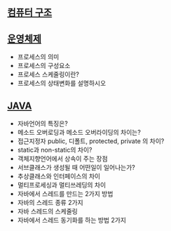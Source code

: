 ## [컴퓨터 구조](/컴퓨터-구조.md#컴퓨터-구조)



## [운영체제](./operating_system.md#운영체제)

- 프로세스의 의미
- 프로세스의 구성요소
- 프로세스 스케줄링이란?
- 프로세스의 상태변화를 설명하시오

## [JAVA](./java.md#java)

- 자바언어의 특징은?
- 메소드 오버로딩과 메소드 오버라이딩의 차이는?
- 접근지정자 public, 디폴트, protected, private 의 차이?
- static과 non-static의 차이?
- 객체지향언어에서 상속이 주는 장점
- 서브클래스가 생성될 때 어떤일이 일어나는가?
- 추상클래스와 인터페이스의 차이
- 멀티프로세싱과 멀티쓰레딩의 차이
- 자바에서 스레드를 만드는 2가지 방법
- 자바의 스레드 종류 2가지
- 자바 스레드의 스케줄링
- 자바에서 스레드 동기화를 하는 방법 2가지



